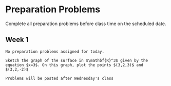 Preparation Problems
============================


Complete all preparation problems before class time on the scheduled date.


## Week 1

```{dropdown} Day 1A: Monday, August 28th
No preparation problems assigned for today.

```

```{dropdown} Day 1B: Wednesday, August 30th
Sketch the graph of the surface in $\mathbf{R}^3$ given by the equation $x=3$. On this graph, plot the points $(3,2,3)$ and $(3,2,-2)$

```

```{dropdown} Day 1C: Friday, September 1st
Problems will be posted after Wednesday's class

```
